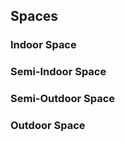 <!--AUTOMATICALLY GENERATED
**********************************************************************
*                                                                    *
*    This file was automatically generated by copying                *
*    'content/notes/privacy/spaces.md'. If you want to manually      *
*    overwrite it, you have to remove this whole comment.            *
*    Otherwise, it will be overwritten the next time any change      *
*    happens in the notes.                                           *
*                                                                    *
**********************************************************************
-->

## Spaces

### Indoor Space

### Semi-Indoor Space

### Semi-Outdoor Space

### Outdoor Space
